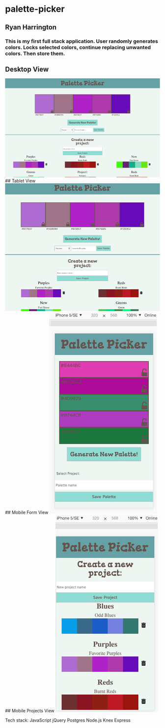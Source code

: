 # palette-picker

## Ryan Harrington

### This is my first full stack application. User randomly generates colors. Locks selected colors, continue replacing unwanted colors. Then store them.

## Desktop View
<img src="Pal Picker Desktop.png"/>
## Tablet View
<img src="Pal Picker Tablet.png"/>
## Mobile Form View
<img src="Pal Picker Mobile Form.png"/>
## Mobile Projects View
<img src="Pal Picker Mobile Projects.png"/>

Tech stack:
JavaScript
jQuery
Postgres
Node.js
Knex
Express

